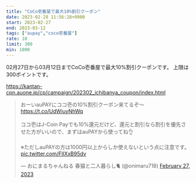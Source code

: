 ```yaml
---
title: "CoCo壱番屋で最大10%割引クーポン"
date: 2023-02-28 11:56:28+0900
start: 2023-02-27
end: 2023-03-12
tags: ["aupay","coco壱番屋"]
rate: 10
limit: 300
min: 1000
---
```


02月27日から03月12日までCoCo壱番屋で最大10%割引クーポンです。
上限は300ポイントです。


https://kantan-cpn.auone.jp/cp/campaign/202302_ichibanya_coupon/index.html

<blockquote class="twitter-tweet"><p lang="ja" dir="ltr">おーいauPAYにココ壱の10%割引クーポン来てるぞ～<a href="https://t.co/UdWiuyNhWq">https://t.co/UdWiuyNhWq</a><br><br>ココ壱はJ-Coin Payでも10%還元だけど、還元と割引なら割引を優先させた方がいいので、まずはauPAYから使ってね👌<br><br>※ただしauPAYの方は1000円以上からしか使えないという点に注意です。 <a href="https://t.co/FIlXxB95dv">pic.twitter.com/FIlXxB95dv</a></p>&mdash; おにまるちゃんねる 春猫と二人暮らし🐈 (@onimaru718) <a href="https://twitter.com/onimaru718/status/1630012791317999616?ref_src=twsrc%5Etfw">February 27, 2023</a></blockquote> <script async src="https://platform.twitter.com/widgets.js" charset="utf-8"></script>
